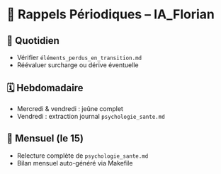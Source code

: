 # 🔄 Rappels Périodiques – IA_Florian

## 📅 Quotidien
- Vérifier `éléments_perdus_en_transition.md`
- Réévaluer surcharge ou dérive éventuelle

## 🗓 Hebdomadaire
- Mercredi & vendredi : jeûne complet
- Vendredi : extraction journal `psychologie_sante.md`

## 📆 Mensuel (le 15)
- Relecture complète de `psychologie_sante.md`
- Bilan mensuel auto-généré via Makefile
